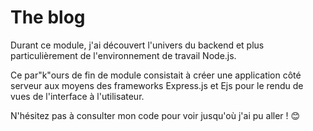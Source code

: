 # The blog

Durant ce module, j'ai découvert l'univers du backend et plus particulièrement de l'environnement de travail Node.js.

Ce par"k"ours de fin de module consistait à créer une application côté serveur aux moyens des frameworks Express.js et Ejs pour le rendu de vues de l'interface à l'utilisateur.

N'hésitez pas à consulter mon code pour voir jusqu'où j'ai pu aller ! 😊
